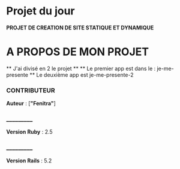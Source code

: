 # Projet du jour
**PROJET DE CREATION DE SITE STATIQUE ET DYNAMIQUE**
# A PROPOS DE MON PROJET 
** J'ai divisé en 2 le projet **
** Le premier app est dans le : je-me-presente
** Le deuxième app est je-me-presente-2
### CONTRIBUTEUR
**Auteur** : [**"Fenitra"**]
### _________
**Version Ruby** : 2.5
### _________
**Version Rails** : 5.2
